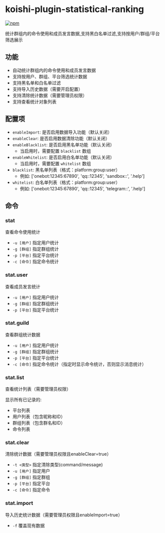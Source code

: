 # koishi-plugin-statistical-ranking

[![npm](https://img.shields.io/npm/v/koishi-plugin-statistical-ranking?style=flat-square)](https://www.npmjs.com/package/koishi-plugin-statistical-ranking)

统计群组内的命令使用和成员发言数据,支持黑白名单过滤,支持按用户/群组/平台筛选展示

## 功能

- 自动统计群组内的命令使用和成员发言数据
- 支持按用户、群组、平台筛选统计数据
- 支持黑名单和白名单过滤
- 支持导入历史数据（需要开启配置）
- 支持清除统计数据（需要管理员权限）
- 支持查看统计对象列表

## 配置项

- `enableImport`: 是否启用数据导入功能（默认关闭）
- `enableClear`: 是否启用数据清除功能（默认关闭）
- `enableBlacklist`: 是否启用黑名单功能（默认关闭）
  - 当启用时，需要配置 `blacklist` 数组
- `enableWhitelist`: 是否启用白名单功能（默认关闭）
  - 当启用时，需要配置 `whitelist` 数组
- `blacklist`: 黑名单列表（格式：platform:group:user）
  - 例如: ['onebot:12345:67890', 'qq::12345', 'sandbox::', '.help']
- `whitelist`: 白名单列表（格式：platform:group:user）
  - 例如: ['onebot:12345:67890', 'qq::12345', 'telegram::', '.help']

## 命令

### stat

查看命令使用统计

- `-u [用户]` 指定用户统计
- `-g [群组]` 指定群组统计
- `-p [平台]` 指定平台统计
- `-c [命令]` 指定命令统计

### stat.user

查看成员发言统计

- `-u [用户]` 指定用户统计
- `-g [群组]` 指定群组统计
- `-p [平台]` 指定平台统计

### stat.guild

查看群组统计数据

- `-u [用户]` 指定用户统计
- `-g [群组]` 指定群组统计
- `-p [平台]` 指定平台统计
- `-c [命令]` 指定命令统计（指定时显示命令统计，否则显示消息统计）

### stat.list

查看统计列表（需要管理员权限）

显示所有已记录的:

- 平台列表
- 用户列表（包含昵称和ID）
- 群组列表（包含群名和ID）
- 命令列表

### stat.clear

清除统计数据（需要管理员权限且enableClear=true）

- `-t <类型>` 指定清除类型(command/message)
- `-u [用户]` 指定用户
- `-g [群组]` 指定群组
- `-p [平台]` 指定平台
- `-c [命令]` 指定命令

### stat.import

导入历史统计数据（需要管理员权限且enableImport=true）

- `-f` 覆盖现有数据
